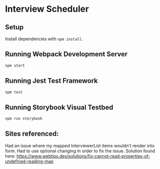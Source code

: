 # Interview Scheduler

## Setup

Install dependencies with `npm install`.

## Running Webpack Development Server

```sh
npm start
```

## Running Jest Test Framework

```sh
npm test
```

## Running Storybook Visual Testbed

```sh
npm run storybook
```


## Sites referenced:
Had an issue where my mapped InterviewerList items wouldn't render into form.  Had to use optional changing in order 
to fix the issue.  Solution found here: https://www.webtips.dev/solutions/fix-cannot-read-properties-of-undefined-reading-map 